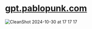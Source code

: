# [gpt.pablopunk.com](https://gpt.pablopunk.com)

![CleanShot 2024-10-30 at 17 17 17](https://github.com/user-attachments/assets/d3c218af-9844-43ee-addc-be88a153d258)
